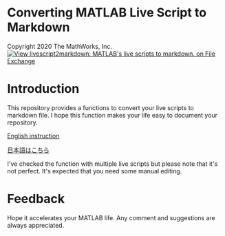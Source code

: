 # Converting MATLAB Live Script to Markdown
Copyright 2020 The MathWorks, Inc.
[![View livescript2markdown: MATLAB's live scripts to markdown.  on File Exchange](https://www.mathworks.com/matlabcentral/images/matlab-file-exchange.svg)](https://jp.mathworks.com/matlabcentral/fileexchange/73993-livescript2markdown-matlab-s-live-scripts-to-markdown)

# Introduction

This repository provides a functions to convert your live scripts to markdown file. I hope this function makes your life easy to document your repository.

[English instruction](doc/README_EN.md)

[日本語はこちら](doc/README_JP.md)

I've checked the function with multiple live scripts but please note that it's not perfect. It's expected that you need some manual editing.
  
# Feedback


Hope it accelerates your MATLAB life. Any comment and suggestions are always appreciated.



